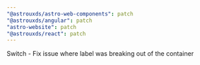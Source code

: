 ```yaml
---
"@astrouxds/astro-web-components": patch
"@astrouxds/angular": patch
"astro-website": patch
"@astrouxds/react": patch
---
```


Switch - Fix issue where label was breaking out of the container
